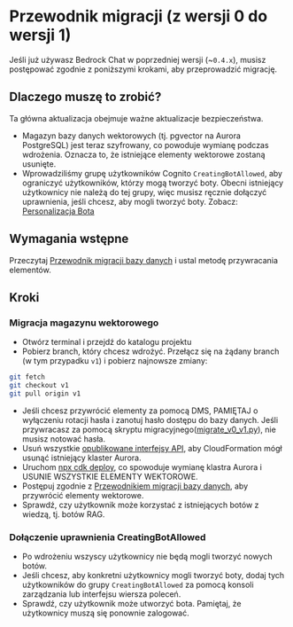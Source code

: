 # Przewodnik migracji (z wersji 0 do wersji 1)

Jeśli już używasz Bedrock Chat w poprzedniej wersji (~`0.4.x`), musisz postępować zgodnie z poniższymi krokami, aby przeprowadzić migrację.

## Dlaczego muszę to zrobić?

Ta główna aktualizacja obejmuje ważne aktualizacje bezpieczeństwa.

- Magazyn bazy danych wektorowych (tj. pgvector na Aurora PostgreSQL) jest teraz szyfrowany, co powoduje wymianę podczas wdrożenia. Oznacza to, że istniejące elementy wektorowe zostaną usunięte.
- Wprowadziliśmy grupę użytkowników Cognito `CreatingBotAllowed`, aby ograniczyć użytkowników, którzy mogą tworzyć boty. Obecni istniejący użytkownicy nie należą do tej grupy, więc musisz ręcznie dołączyć uprawnienia, jeśli chcesz, aby mogli tworzyć boty. Zobacz: [Personalizacja Bota](../../README.md#bot-personalization)

## Wymagania wstępne

Przeczytaj [Przewodnik migracji bazy danych](./DATABASE_MIGRATION_pl-PL.md) i ustal metodę przywracania elementów.

## Kroki

### Migracja magazynu wektorowego

- Otwórz terminal i przejdź do katalogu projektu
- Pobierz branch, który chcesz wdrożyć. Przełącz się na żądany branch (w tym przypadku `v1`) i pobierz najnowsze zmiany:

```sh
git fetch
git checkout v1
git pull origin v1
```

- Jeśli chcesz przywrócić elementy za pomocą DMS, PAMIĘTAJ o wyłączeniu rotacji hasła i zanotuj hasło dostępu do bazy danych. Jeśli przywracasz za pomocą skryptu migracyjnego([migrate_v0_v1.py](./migrate_v0_v1.py)), nie musisz notować hasła.
- Usuń wszystkie [opublikowane interfejsy API](../PUBLISH_API_pl-PL.md), aby CloudFormation mógł usunąć istniejący klaster Aurora.
- Uruchom [npx cdk deploy](../README.md#deploy-using-cdk), co spowoduje wymianę klastra Aurora i USUNIE WSZYSTKIE ELEMENTY WEKTOROWE.
- Postępuj zgodnie z [Przewodnikiem migracji bazy danych](./DATABASE_MIGRATION_pl-PL.md), aby przywrócić elementy wektorowe.
- Sprawdź, czy użytkownik może korzystać z istniejących botów z wiedzą, tj. botów RAG.

### Dołączenie uprawnienia CreatingBotAllowed

- Po wdrożeniu wszyscy użytkownicy nie będą mogli tworzyć nowych botów.
- Jeśli chcesz, aby konkretni użytkownicy mogli tworzyć boty, dodaj tych użytkowników do grupy `CreatingBotAllowed` za pomocą konsoli zarządzania lub interfejsu wiersza poleceń.
- Sprawdź, czy użytkownik może utworzyć bota. Pamiętaj, że użytkownicy muszą się ponownie zalogować.